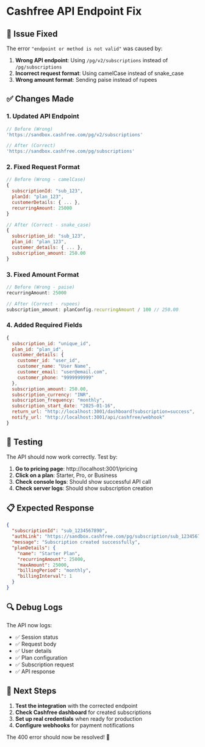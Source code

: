 # Cashfree API Endpoint Fix

## 🔧 **Issue Fixed**

The error `"endpoint or method is not valid"` was caused by:

1. **Wrong API endpoint**: Using `/pg/v2/subscriptions` instead of `/pg/subscriptions`
2. **Incorrect request format**: Using camelCase instead of snake_case
3. **Wrong amount format**: Sending paise instead of rupees

## ✅ **Changes Made**

### **1. Updated API Endpoint**
```javascript
// Before (Wrong)
'https://sandbox.cashfree.com/pg/v2/subscriptions'

// After (Correct)
'https://sandbox.cashfree.com/pg/subscriptions'
```

### **2. Fixed Request Format**
```javascript
// Before (Wrong - camelCase)
{
  subscriptionId: "sub_123",
  planId: "plan_123",
  customerDetails: { ... },
  recurringAmount: 25000
}

// After (Correct - snake_case)
{
  subscription_id: "sub_123",
  plan_id: "plan_123", 
  customer_details: { ... },
  subscription_amount: 250.00
}
```

### **3. Fixed Amount Format**
```javascript
// Before (Wrong - paise)
recurringAmount: 25000

// After (Correct - rupees)
subscription_amount: planConfig.recurringAmount / 100 // 250.00
```

### **4. Added Required Fields**
```javascript
{
  subscription_id: "unique_id",
  plan_id: "plan_id",
  customer_details: {
    customer_id: "user_id",
    customer_name: "User Name",
    customer_email: "user@email.com",
    customer_phone: "9999999999"
  },
  subscription_amount: 250.00,
  subscription_currency: "INR",
  subscription_frequency: "monthly",
  subscription_start_date: "2025-01-16",
  return_url: "http://localhost:3001/dashboard?subscription=success",
  notify_url: "http://localhost:3001/api/cashfree/webhook"
}
```

## 🧪 **Testing**

The API should now work correctly. Test by:

1. **Go to pricing page**: http://localhost:3001/pricing
2. **Click on a plan**: Starter, Pro, or Business
3. **Check console logs**: Should show successful API call
4. **Check server logs**: Should show subscription creation

## 📋 **Expected Response**

```json
{
  "subscriptionId": "sub_1234567890",
  "authLink": "https://sandbox.cashfree.com/pg/subscription/sub_1234567890",
  "message": "Subscription created successfully",
  "planDetails": {
    "name": "Starter Plan",
    "recurringAmount": 25000,
    "maxAmount": 25000,
    "billingPeriod": "monthly",
    "billingInterval": 1
  }
}
```

## 🔍 **Debug Logs**

The API now logs:
- ✅ Session status
- ✅ Request body
- ✅ User details
- ✅ Plan configuration
- ✅ Subscription request
- ✅ API response

## 🚀 **Next Steps**

1. **Test the integration** with the corrected endpoint
2. **Check Cashfree dashboard** for created subscriptions
3. **Set up real credentials** when ready for production
4. **Configure webhooks** for payment notifications

The 400 error should now be resolved! 🎉
